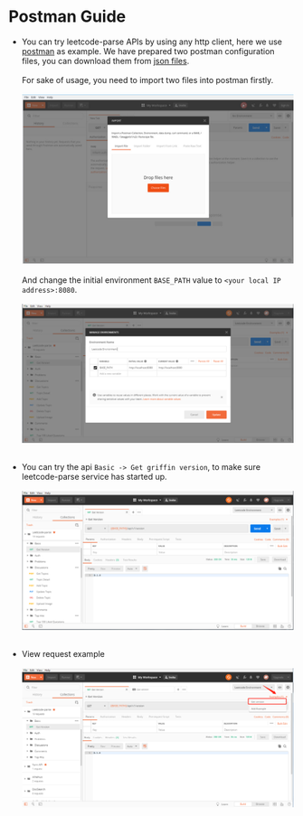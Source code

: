 <!--
Licensed to the Apache Software Foundation (ASF) under one
or more contributor license agreements.  See the NOTICE file
distributed with this work for additional information
regarding copyright ownership.  The ASF licenses this file
to you under the Apache License, Version 2.0 (the
"License"); you may not use this file except in compliance
with the License.  You may obtain a copy of the License at

  http://www.apache.org/licenses/LICENSE-2.0

Unless required by applicable law or agreed to in writing,
software distributed under the License is distributed on an
"AS IS" BASIS, WITHOUT WARRANTIES OR CONDITIONS OF ANY
KIND, either express or implied.  See the License for the
specific language governing permissions and limitations
under the License.
-->

# Postman Guide
- You can try leetcode-parse APIs by using any http client, here we use [postman](https://github.com/postmanlabs/postman-app-support) as example.
We have prepared two postman configuration files, you can download them from [json files](../postman).<br><br>For sake of usage, you need to import two files into postman firstly.<br><br>
![import ](../../img/import_postman_conf.png)<br><br>
And change the initial environment `BASE_PATH` value to `<your local IP address>:8080`.<br><br>
![update env](../../img/revise_postman_env.png)<br><br>
-  You can try the api `Basic -> Get griffin version`, to make sure leetcode-parse service has started up.<br><br>
![update env](../../img/get_version.png)<br><br>

- View request example
<br><br>
![api example](../../img/api_request_example.png)<br><br>
